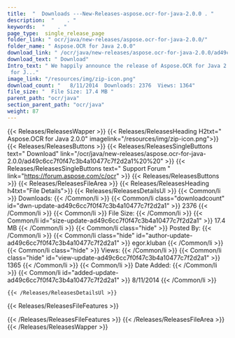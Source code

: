 ```yaml
---
title:  "  Downloads ---New-Releases-aspose.ocr-for-java-2.0.0 . " 
description:  "    . " 
keywords:  "    . " 
page_type:  single_release_page
folder_link: " ocr/java/new-releases/aspose.ocr-for-java-2.0.0/"
folder_name: " Aspose.OCR for Java 2.0.0"
download_link: " /ocr/java/new-releases/aspose.ocr-for-java-2.0.0/ad49c6cc7f0f47c3b4a10477c7f2d2a1"
download_text: " Download"
Intro_text: " We happily announce the release of Aspose.OCR for Java 2.0.0. Aspose.OCR
 for J..."
image_link: "/resources/img/zip-icon.png"
download_count: "   8/11/2014  Downloads: 2376  Views: 1364"
file_size: "  File Size: 17.4 MB "
parent_path: "ocr/java"
section_parent_path: "ocr/java"
weight: 87
---
```


{{< Releases/ReleasesWapper >}}
  {{< Releases/ReleasesHeading H2txt=" Aspose.OCR for Java 2.0.0" imagelink="/resources/img/zip-icon.png">}}
  {{< Releases/ReleasesButtons >}}
    {{< Releases/ReleasesSingleButtons text=" Download" link="/ocr/java/new-releases/aspose.ocr-for-java-2.0.0/ad49c6cc7f0f47c3b4a10477c7f2d2a1%20%20" >}}
    {{< Releases/ReleasesSingleButtons text=" Support Forum " link="https://forum.aspose.com/c/ocr" >}}
  {{< Releases/ReleasesButtons >}}
  {{< Releases/ReleasesFileArea >}}
    {{< Releases/ReleasesHeading h4txt="File Details">}}
    {{< Releases/ReleasesDetailsUl >}}
            {{< Common/li  >}} Downloads: {{< /Common/li >}} 
      {{< Common/li class="downloadcount" id="dwn-update-ad49c6cc7f0f47c3b4a10477c7f2d2a1" >}} 2376 {{< /Common/li >}} 
      {{< Common/li  >}} File Size: {{< /Common/li >}} 
      {{< Common/li id="size-update-ad49c6cc7f0f47c3b4a10477c7f2d2a1" >}} 17.4 MB {{< /Common/li >}} 
      {{< Common/li  class="hide" >}} Posted By: {{< /Common/li >}} 
      {{< Common/li class="hide" id="author-update-ad49c6cc7f0f47c3b4a10477c7f2d2a1" >}} egor.kluban {{< /Common/li >}} 
      {{< Common/li class="hide"  >}} Views: {{< /Common/li >}} 
      {{< Common/li class="hide" id="view-update-ad49c6cc7f0f47c3b4a10477c7f2d2a1" >}} 1365 {{< /Common/li >}} 
      {{< Common/li  >}} Date Added: {{< /Common/li >}} 
      {{< Common/li id="added-update-ad49c6cc7f0f47c3b4a10477c7f2d2a1" >}} 8/11/2014 {{< /Common/li >}} 

    {{< /Releases/ReleasesDetailsUl >}}

  {{< Releases/ReleasesFileFeatures >}}
      
  {{< /Releases/ReleasesFileFeatures >}}
 {{< /Releases/ReleasesFileArea >}}
{{< /Releases/ReleasesWapper >}}


